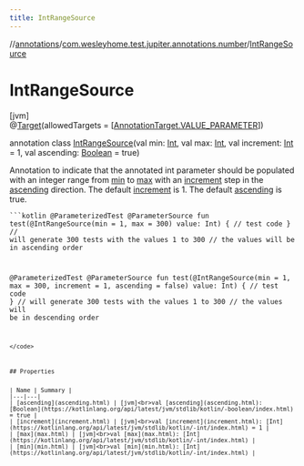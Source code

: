 ```yaml
---
title: IntRangeSource
---
```

//[annotations](../../../index.html)/[com.wesleyhome.test.jupiter.annotations.number](../index.html)/[IntRangeSource](index.html)



# IntRangeSource



[jvm]\
@[Target](https://kotlinlang.org/api/latest/jvm/stdlib/kotlin.annotation/-target/index.html)(allowedTargets = [[AnnotationTarget.VALUE_PARAMETER](https://kotlinlang.org/api/latest/jvm/stdlib/kotlin.annotation/-annotation-target/-v-a-l-u-e_-p-a-r-a-m-e-t-e-r/index.html)])



annotation class [IntRangeSource](index.html)(val min: [Int](https://kotlinlang.org/api/latest/jvm/stdlib/kotlin/-int/index.html), val max: [Int](https://kotlinlang.org/api/latest/jvm/stdlib/kotlin/-int/index.html), val increment: [Int](https://kotlinlang.org/api/latest/jvm/stdlib/kotlin/-int/index.html) = 1, val ascending: [Boolean](https://kotlinlang.org/api/latest/jvm/stdlib/kotlin/-boolean/index.html) = true)

Annotation to indicate that the annotated int parameter should be populated with an integer range from [min](min.html) to [max](max.html) with an [increment](increment.html) step in the [ascending](ascending.html) direction. The default [increment](increment.html) is 1. The default [ascending](ascending.html) is true.

<code>```kotlin
@ParameterizedTest
@ParameterSource
fun test(@IntRangeSource(min = 1, max = 300) value: Int) {
// test code
}
// will generate 300 tests with the values 1 to 300
// the values will be in ascending order

@ParameterizedTest
@ParameterSource
fun test(@IntRangeSource(min = 1, max = 300, increment = 1, ascending = false) value: Int) {
// test code
}
// will generate 300 tests with the values 1 to 300
// the values will be in descending order
```
</code>



## Properties


| Name | Summary |
|---|---|
| [ascending](ascending.html) | [jvm]<br>val [ascending](ascending.html): [Boolean](https://kotlinlang.org/api/latest/jvm/stdlib/kotlin/-boolean/index.html) = true |
| [increment](increment.html) | [jvm]<br>val [increment](increment.html): [Int](https://kotlinlang.org/api/latest/jvm/stdlib/kotlin/-int/index.html) = 1 |
| [max](max.html) | [jvm]<br>val [max](max.html): [Int](https://kotlinlang.org/api/latest/jvm/stdlib/kotlin/-int/index.html) |
| [min](min.html) | [jvm]<br>val [min](min.html): [Int](https://kotlinlang.org/api/latest/jvm/stdlib/kotlin/-int/index.html) |

